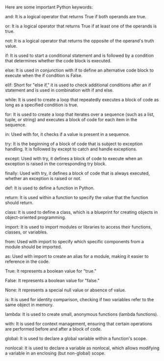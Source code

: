 Here are some important Python keywords:

and: It is a logical operator that returns True if both operands are true.

or: It is a logical operator that returns True if at least one of the operands is true.

not: It is a logical operator that returns the opposite of the operand's truth value.

if: It is used to start a conditional statement and is followed by a condition that determines whether the code block is executed.

else: It is used in conjunction with if to define an alternative code block to execute when the if condition is False.

elif: Short for "else if," it is used to check additional conditions after an if statement and is used in combination with if and else.

while: It is used to create a loop that repeatedly executes a block of code as long as a specified condition is true.

for: It is used to create a loop that iterates over a sequence (such as a list, tuple, or string) and executes a block of code for each item in the sequence.

in: Used with for, it checks if a value is present in a sequence.

try: It is the beginning of a block of code that is subject to exception handling. It is followed by except to catch and handle exceptions.

except: Used with try, it defines a block of code to execute when an exception is raised in the corresponding try block.

finally: Used with try, it defines a block of code that is always executed, whether an exception is raised or not.

def: It is used to define a function in Python.

return: It is used within a function to specify the value that the function should return.

class: It is used to define a class, which is a blueprint for creating objects in object-oriented programming.

import: It is used to import modules or libraries to access their functions, classes, or variables.

from: Used with import to specify which specific components from a module should be imported.

as: Used with import to create an alias for a module, making it easier to reference in the code.

True: It represents a boolean value for "true."

False: It represents a boolean value for "false."

None: It represents a special null value or absence of value.

is: It is used for identity comparison, checking if two variables refer to the same object in memory.

lambda: It is used to create small, anonymous functions (lambda functions).

with: It is used for context management, ensuring that certain operations are performed before and after a block of code.

global: It is used to declare a global variable within a function's scope.

nonlocal: It is used to declare a variable as nonlocal, which allows modifying a variable in an enclosing (but non-global) scope.